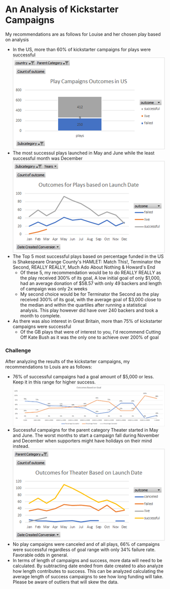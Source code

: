 # An Analysis of Kickstarter Campaigns
My recommendations are as follows for Louise and her chosen play based on analysis
- In the US, more than 60% of kickstarter campaigns for plays were successful
![](https://github.com/sarastjean/kickstarter-analysis/blob/master/Play%20Campaigns%20Outcomes%20in%20the%20US.png)
- The most successul plays launched in May and June while the least successful month was December
![](https://github.com/sarastjean/kickstarter-analysis/blob/master/Subcategory%20Outcomes%20Based%20on%20Launch%20Date.png)
- The Top 5 most successful plays based on percentage funded in the US is Shakespeare Orange County's HAMLET: Match This!, Terminator the Second, REALLY REALLY, Much Ado About Nothing & Howard's End 
  - Of these 5, my recommendation would be to do REALLY REALLY as the play received 300% of its goal, A low initial goal of only $1,000, had an average donation of $58.57 with only 49 backers and length of campaign was only 2x weeks
  - My second choice would be for Terminator the Second as the play received 300% of its goal, with the average goal of $3,000 close to the median and within the quartiles after running a statistical analysis. This play however did have over 240 backers and took a month to complete.
 - As there was also interest in Great Britain, more than 75% of kickstarter campaigns were successful
   - Of the GB plays that were of interest to you, I'd recommend Cutting Off Kate Bush as it was the only one to achieve over 200% of goal
### Challenge
After analyzing the results of the kickstarter campaigns, my recommendations to Louis are as follows:
- 76% of successful campaigns had a goal amount of $5,000 or less. Keep it in this range for higher success. 
![](https://github.com/sarastjean/kickstarter-analysis/blob/master/Module%201%20Challenge_Line%20Graph%201_Sara%20St%20Jean.png)
- Successful campaigns for the parent category Theater started in May and June. The worst months to start a campaign fall during November and December when supporters might have holidays on their mind instead. 
![](https://github.com/sarastjean/kickstarter-analysis/blob/master/Module%201%20Challenge_Line%20Graph%202_Sara%20St%20Jean.png)
- No play campaigns were canceled and of all plays, 66% of campaigns were successful regardless of goal range with only 34% failure rate. Favorable odds in general.
- In terms of length of campaigns and success, more data will need to be calculated. By subtracting date ended from date created to also analyze how length contributes to success. This can be analyzed calculating the average length of success campaigns to see how long funding will take. Please be aware of outliers that will skew the data.
